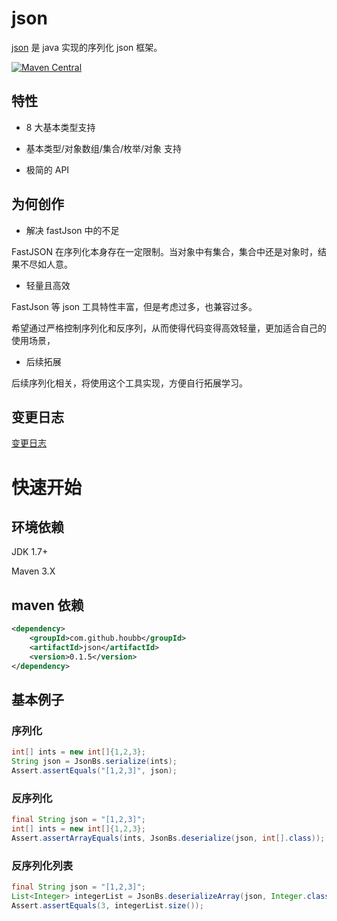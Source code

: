 # json

[json](https://github.com/houbb/json) 是 java 实现的序列化 json 框架。

[![Maven Central](https://maven-badges.herokuapp.com/maven-central/com.github.houbb/json/badge.svg)](http://mvnrepository.com/artifact/com.github.houbb/json)

## 特性

- 8 大基本类型支持

- 基本类型/对象数组/集合/枚举/对象 支持

- 极简的 API

## 为何创作

- 解决 fastJson 中的不足

FastJSON 在序列化本身存在一定限制。当对象中有集合，集合中还是对象时，结果不尽如人意。

- 轻量且高效

FastJson 等 json 工具特性丰富，但是考虑过多，也兼容过多。

希望通过严格控制序列化和反序列，从而使得代码变得高效轻量，更加适合自己的使用场景，

- 后续拓展

后续序列化相关，将使用这个工具实现，方便自行拓展学习。

## 变更日志

[变更日志](doc/CHANGE_LOG.md)

# 快速开始

## 环境依赖

JDK 1.7+

Maven 3.X

## maven 依赖

```xml
<dependency>
    <groupId>com.github.houbb</groupId>
    <artifactId>json</artifactId>
    <version>0.1.5</version>
</dependency>
```

## 基本例子

### 序列化

```java
int[] ints = new int[]{1,2,3};
String json = JsonBs.serialize(ints);
Assert.assertEquals("[1,2,3]", json);
```

### 反序列化

```java
final String json = "[1,2,3]";
int[] ints = new int[]{1,2,3};
Assert.assertArrayEquals(ints, JsonBs.deserialize(json, int[].class));
```

### 反序列化列表

```java
final String json = "[1,2,3]";
List<Integer> integerList = JsonBs.deserializeArray(json, Integer.class);
Assert.assertEquals(3, integerList.size());
```